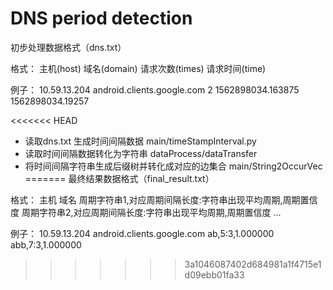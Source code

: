 # DNS period detection


初步处理数据格式（dns.txt）

格式：  主机(host) 域名(domain) 请求次数(times) 请求时间(time) 

例子：  10.59.13.204 android.clients.google.com 2 1562898034.163875 1562898034.19257


<<<<<<< HEAD

- 读取dns.txt 生成时间间隔数据     main/timeStampInterval.py
- 读取时间间隔数据转化为字符串   dataProcess/dataTransfer
- 将时间间隔字符串生成后缀树并转化成对应的边集合  main/String2OccurVec
=======
最终结果数据格式（final_result.txt）

格式： 主机 域名 周期字符串1,对应周期间隔长度:字符串出现平均周期,周期置信度 周期字符串2,对应周期间隔长度:字符串出现平均周期,周期置信度 ...

例子： 10.59.13.204 android.clients.google.com ab,5:3,1.000000  abb,7:3,1.000000  

>>>>>>> 3a1046087402d684981a1f4715e1d09ebb01fa33
